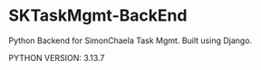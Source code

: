 # SKTaskMgmt-BackEnd
Python Backend for SimonChaela Task Mgmt. Built using Django.

PYTHON VERSION: 3.13.7